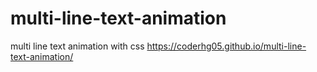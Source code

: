 # multi-line-text-animation
multi line text animation with css
https://coderhg05.github.io/multi-line-text-animation/
